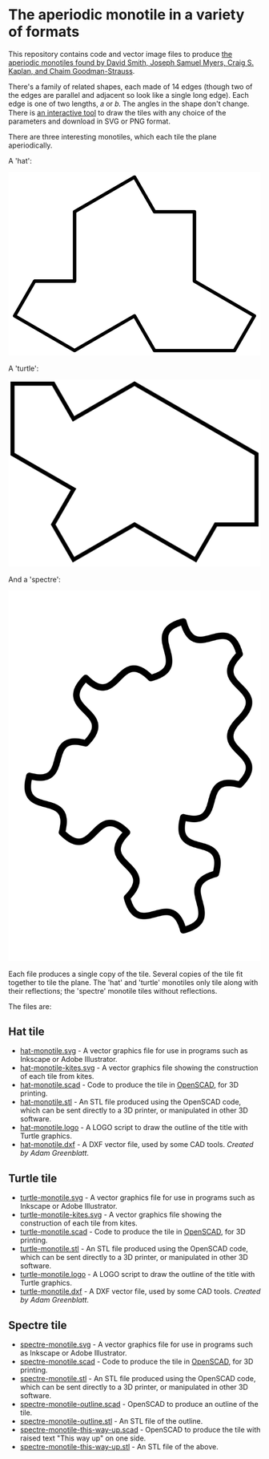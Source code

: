 # The aperiodic monotile in a variety of formats

This repository contains code and vector image files to produce [the aperiodic monotiles found by David Smith, Joseph Samuel Myers, Craig S. Kaplan, and Chaim Goodman-Strauss](https://cs.uwaterloo.ca/~csk/hat/).

There's a family of related shapes, each made of 14 edges (though two of the edges are parallel and adjacent so look like a single long edge).
Each edge is one of two lengths, 𝑎 or 𝑏. The angles in the shape don't change.
There is [an interactive tool](https://somethingorotherwhatever.com/aperiodic-monotile/interactive.html) to draw the tiles with any choice of the parameters and download in SVG or PNG format.

There are three interesting monotiles, which each tile the plane aperiodically.

A 'hat':

![A hat-like polygon](hat-monotile.png)

A 'turtle':

![A turtle-like polygon](turtle-monotile.png)

And a 'spectre':

![A ghost-like shape with curved edges](spectre-monotile.png)

Each file produces a single copy of the tile. Several copies of the tile fit together to tile the plane. The 'hat' and 'turtle' monotiles only tile along with their reflections; the 'spectre' monotile tiles without reflections.

The files are:

## Hat tile

* [hat-monotile.svg](hat-monotile.svg) - A vector graphics file for use in programs such as Inkscape or Adobe Illustrator.
* [hat-monotile-kites.svg](hat-monotile-kites.svg) - A vector graphics file showing the construction of each tile from kites.
* [hat-monotile.scad](hat-monotile.scad) - Code to produce the tile in [OpenSCAD](https://openscad.org/), for 3D printing.
* [hat-monotile.stl](hat-monotile.stl) - An STL file produced using the OpenSCAD code, which can be sent directly to a 3D printer, or manipulated in other 3D software.
* [hat-monotile.logo](hat-monotile.logo) - A LOGO script to draw the outline of the title with Turtle graphics.
* [hat-monotile.dxf](hat-monotile.dxf) - A DXF vector file, used by some CAD tools. *Created by Adam Greenblatt*.

## Turtle tile
* [turtle-monotile.svg](turtle-monotile.svg) - A vector graphics file for use in programs such as Inkscape or Adobe Illustrator.
* [turtle-monotile-kites.svg](turtle-monotile-kites.svg) - A vector graphics file showing the construction of each tile from kites.
* [turtle-monotile.scad](turtle-monotile.scad) - Code to produce the tile in [OpenSCAD](https://openscad.org/), for 3D printing.
* [turtle-monotile.stl](turtle-monotile.stl) - An STL file produced using the OpenSCAD code, which can be sent directly to a 3D printer, or manipulated in other 3D software.
* [turtle-monotile.logo](turtle-monotile.logo) - A LOGO script to draw the outline of the title with Turtle graphics.
* [turtle-monotile.dxf](turtle-monotile.dxf) - A DXF vector file, used by some CAD tools. *Created by Adam Greenblatt*.

## Spectre tile
* [spectre-monotile.svg](spectre-monotile.svg) - A vector graphics file for use in programs such as Inkscape or Adobe Illustrator.
* [spectre-monotile.scad](spectre-monotile.scad) - Code to produce the tile in [OpenSCAD](https://openscad.org/), for 3D printing.
* [spectre-monotile.stl](spectre-monotile.stl) - An STL file produced using the OpenSCAD code, which can be sent directly to a 3D printer, or manipulated in other 3D software.
* [spectre-monotile-outline.scad](spectre-monotile-outline.scad) - OpenSCAD to produce an outline of the tile.
* [spectre-monotile-outline.stl](spectre-monotile-outline.stl) - An STL file of the outline.
* [spectre-monotile-this-way-up.scad](spectre-monotile-this-way-up.scad) - OpenSCAD to produce the tile with raised text "This way up" on one side.
* [spectre-monotile-this-way-up.stl](spectre-monotile-this-way-up.stl) - An STL file of the above.
